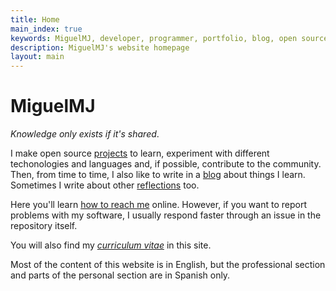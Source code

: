 ```yaml
---
title: Home
main_index: true
keywords: MiguelMJ, developer, programmer, portfolio, blog, open source
description: MiguelMJ's website homepage
layout: main
---
```


# MiguelMJ

*Knowledge only exists if it's shared*.
    
I make open source [projects](./projects) to learn, experiment with different techonologies and languages and, if possible, contribute to the community. Then, from time to time, I also like to write in a [blog](./blog) about things I learn. Sometimes I write about other [reflections](./reflections) too.

Here you'll learn [how to reach me](./social) online. However, if you want to report problems with my software, I usually respond faster through an issue in the repository itself.
    
You will also find my [*curriculum vitae*](/cv) in this site.

Most of the content of this website is in English, but the professional section and parts of the personal section are in Spanish only.